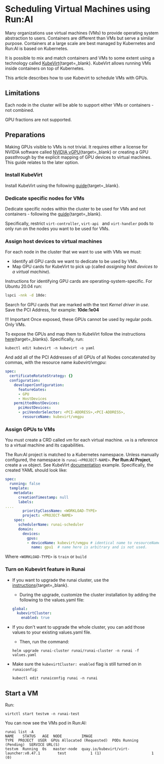 # Scheduling Virtual Machines using Run:AI

Many organizations use virtual machines (VMs) to provide operating system abstraction to users. Containers are different than VMs but serve a similar purpose. Containers at a large scale are best managed by Kubernetes and Run:AI is based on Kubernetes. 

It is possible to mix and match containers and VMs to some extent using a technology called [KubeVirt]( https://kubevirt.io){target=_blank}. KubeVirt allows running VMs inside containers on top of Kubernetes. 

This article describes how to use Kubevirt to schedule VMs with GPUs.

## Limitations

Each node in the cluster will be able to support either VMs or containers - not combined.

GPU fractions are not supported. 

## Preparations

Making GPUs visible to VMs is not trivial. It requires either a license for NVIDIA software called [NVIDIA vGPU](https://www.nvidia.com/en-us/data-center/virtual-solutions/){target=_blank} or creating a GPU passthrough by the explicit mapping of GPU devices to virtual machines. This guide relates to the later option. 

### Install KubeVirt

Install KubeVirt using the following [guide](https://kubevirt.io/quickstart_cloud/){target=_blank}.

### Dedicate specific nodes for VMs

Dedicate specific nodes within the cluster to be used for VMs and not containers - following the [guide](https://kubevirt.io/user-guide/operations/installation/#restricting-kubevirt-components-node-placement){target=_blank}.

Specifically, restrict `virt-controller`, `virt-api ` and `virt-handler` pods to only run on the nodes you want to be used for VMs.

### Assign host devices to virtual machines

For each node in the cluster that we want to use with VMs we must:

* Identify all GPU cards we want to dedicate to be used by VMs.
* Map GPU cards for KubeVirt to pick up (called _assigning host devices to a virtual machine_).

Instructions for identifying GPU cards are operating-system-specific. For Ubuntu 20.04 run:

``` bash
lspci -nnk -d 10de:
```

Search for GPU cards that are marked with the text _Kernel driver in use_. Save the PCI Address, for example: __10de:1e04__

!!! Important
    Once exposed, these GPUs cannot be used by regular pods. Only VMs. 




To expose the GPUs and map them to KubeVirt follow the instructions [here](https://kubevirt.io/user-guide/virtual_machines/host-devices/){target=_blanks}. Specifically, run:


```
kubectl edit kubevirt -n kubevirt -o yaml
```

And add all of the PCI Addresses of all GPUs of all Nodes concatenated by commas, with the resource name _kubevirt/vmgpu_:

``` YAML
spec:
  certificateRotateStrategy: {}
  configuration:
    developerConfiguration:
      featureGates:
      - GPU
      - HostDevices
    permittedHostDevices:
      pciHostDevices:
      - pciVendorSelector: <PCI-ADDRESS>,<PCI-ADDRESS>,
        resourceName: kubevirt/vmgpu
```

### Assign GPUs to VMs

You must create a CRD called _vm_ for each virtual machine. `vm` is a reference to a virtual machine and its capabilities.

The Run:AI project is matched to a Kubernetes namespace. Unless manually configured, the namespace is `runai-<PROJECT-NAME>`. __Per Run:AI Project__, create a `vm` object. See KubeVirt [documentation](https://kubevirt.io/labs/kubernetes/lab1) example. Specifically, the created YAML should look like:


``` YAML
spec:
  running: false
  template:
    metadata:
      creationTimestamp: null
      labels:
....
        priorityClassName: <WORKLOAD-TYPE>
        project: <PROJECT-NAME>
    spec:
      schedulerName: runai-scheduler
      domain:
        devices:
          gpus:
          - deviceName: kubevirt/vmgpu # identical name to resourceName above
            name: gpu1  # name here is arbitrary and is not used. 
```

Where `<WORKLOAD-TYPE>` is `train` or `build`

### Turn on Kubevirt feature in Runai

* If you want to upgrade the runai cluster, use the [instructions](https://docs.run.ai/admin/runai-setup/cluster-setup/cluster-upgrade/){target=_blank}. 
  
    * During the upgrade, customize the cluster installation by adding the following to the values.yaml file:

    ``` YAML
    global:
      kubevirtCluster:
        enabled: true
    ```

* If you don't want to upgrade the whole cluster, you can add those values to your existing values.yaml file.

    * Then, run the command:

    ```
    helm upgrade runai-cluster runai/runai-cluster -n runai -f values.yaml
    ```

* Make sure the `kubevirtCluster: enabled` flag is still turned on in `runaiconfig`:

    ```
    kubectl edit runaiconfig runai -n runai
    ```

## Start a VM

Run:

```
virtctl start testvm -n runai-test
```

You can now see the VMs pod in Run:AI:

```
runai list -A
NAME    STATUS   AGE  NODE         IMAGE                                   TYPE  PROJECT  USER  GPUs Allocated (Requested)  PODs Running (Pending)  SERVICE URL(S)
testvm  Running  0s   master-node  quay.io/kubevirt/virt-launcher:v0.47.1        test           1 (1)                       1 (0)
```




